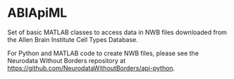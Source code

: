 # ABIApiML
Set of basic MATLAB classes to access data in NWB files downloaded from the Allen Brain Institute Cell Types Database.

For Python and MATLAB code to create NWB files, please see the Neurodata Without Borders repository at https://github.com/NeurodataWithoutBorders/api-python.
